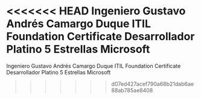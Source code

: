 <<<<<<< HEAD
Ingeniero Gustavo Andrés Camargo Duque
ITIL Foundation Certificate
Desarrollador Platino 5 Estrellas Microsoft
=======
Ingeniero Gustavo Andrés Camargo Duque
ITIL Foundation Certificate
Desarrollador Platino 5 Estrellas Microsoft
>>>>>>> d07ed427acef790a68b21dab6ae88ab785ae8408
